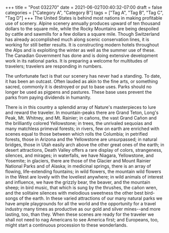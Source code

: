 +++
title = "Post 032270"
date = 2021-06-02T00:40:32-07:00
draft = false
categories = ["Category A", "Category B"]
tags = ["Tag A", "Tag B", "Tag C", "Tag D"]
+++
The United States is behind most nations in making profitable use of scenery. Alpine scenery annually produces upward of ten thousand dollars to the square mile, while the Rocky Mountains are being despoiled by cattle and sawmills for a few dollars a square mile. Though Switzerland has already accomplished much along scenic conservation lines, it is working for still better results. It is constructing modern hotels throughout the Alps and is exploiting the winter as well as the summer use of these. The Canadian Government has done and is doing extensive development work in its national parks. It is preparing a welcome for multitudes of travelers; travelers are responding in numbers.

The unfortunate fact is that our scenery has never had a standing. To date, it has been an outcast. Often lauded as akin to the fine arts, or something sacred, commonly it is destroyed or put to base uses. Parks should no longer be used as pigpens and pastures. These base uses prevent the parks from paying dividends in humanity.

There is in this country a splendid array of Nature's masterpieces to lure and reward the traveler. In mountain-peaks there are Grand Teton, Long's Peak, Mt. Whitney, and Mt. Rainier; in cañons, the vast Grand Cañon and the brilliantly colored Yellowstone; in trees, the unrivaled sequoias and many matchless primeval forests; in rivers, few on earth are enriched with scenes equal to those between which rolls the Columbia; in petrified forests, those in Arizona and the Yellowstone are unsurpassed; in natural bridges, those in Utah easily arch above the other great ones of the earth; in desert attractions, Death Valley offers a rare display of colors, strangeness, silences, and mirages; in waterfalls, we have Niagara, Yellowstone, and Yosemite; in glaciers, there are those of the Glacier and Mount Rainier National Parks and of Alaska; in medicinal springs, there is an array of flowing, life-extending fountains; in wild flowers, the mountain wild flowers in the West are lovely with the loveliest anywhere; in wild animals of interest and influence, we have the grizzly bear, the beaver, and the mountain sheep; in bird music, that which is sung by the thrushes, the cañon wren, and the solitaire silences with melodious sweetness the other best bird-songs of the earth. In these varied attractions of our many natural parks we have ample playgrounds for all the world and the opportunity for a travel industry many times as productive as our gold and silver mines--and more lasting, too, than they. When these scenes are ready for the traveler we shall not need to nag Americans to see America first; and Europeans, too, might start a continuous procession to these wonderlands.
